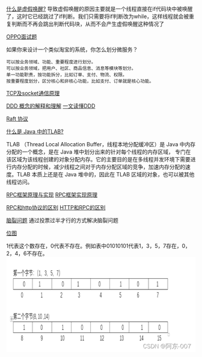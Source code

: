 [什么是虚假唤醒?](https://blog.csdn.net/weixin_45668482/article/details/117373700)
导致虚假唤醒的原因主要就是一个线程直接在if代码块中被唤醒了，这时它已经跳过了if判断。我们只需要将if判断改为while，这样线程就会被重复判断而不再会跳出判断代码块，从而不会产生虚假唤醒这种情况了

[OPPO面试题](https://mp.weixin.qq.com/s/A2EWJDUhNZjERVd-UCg-Eg)

如果你来设计一个类似淘宝的系统，你怎么划分微服务？

    可以按业务领域、功能、重要程度进行划分。
    可以按业务领域，把用户、社区、商品信息、消息等模块等划分。
    单一功能职责，按功能拆分，比如订单、支付、物流、权限。
    按重要程度划分，区分核心和非核心功能，比如支付、订单就是核心功能。

[TCP及socket通信原理](https://zhuanlan.zhihu.com/p/149982781)

[DDD 概念的解释和理解](https://zhuanlan.zhihu.com/p/349689345)
[一文读懂DDD](http://www.360doc.com/content/22/0602/06/46368139_1034194626.shtml)

[Raft 协议](https://zhuanlan.zhihu.com/p/488916891)

[什么是 Java 中的TLAB?](https://blog.csdn.net/hfer/article/details/106077631)

TLAB （Thread Local Allocation Buffer，线程本地分配缓冲区）是 Java 中内存分配的一个概念，是在 Java 堆中划分出来的针对每个线程的内存区域，
专门在该区域为该线程创建的对象分配内存。它的主要目的是在多线程并发环境下需要进行内存分配的时候，减少线程之间对于内存分配区域的竞争，加速内存分配的速
度。TLAB 本质上还是在 Java 堆中的，因此在 TLAB 区域的对象，也可以被其他线程访问。

[RPC框架原理与实现](https://zhuanlan.zhihu.com/p/469833331)
[RPC框架实现原理](https://blog.csdn.net/o9109003234/article/details/106132393)

[RPC和http协议的区别](https://www.cnblogs.com/pxuan/p/13086374.html)
[HTTP和RPC的区别](https://blog.csdn.net/Solo95/article/details/122640662)



[脑裂问题](https://blog.csdn.net/u013374645/article/details/93140148)
通过投票过半才行的方式解决脑裂问题

[位图](https://blog.csdn.net/qq_34486648/article/details/122332132)

1代表这个数存在，0代表不存在。例如表中01010101代表1，3，5，7存在，0，2，4，6不存在。
![](img/img_2.png)





















